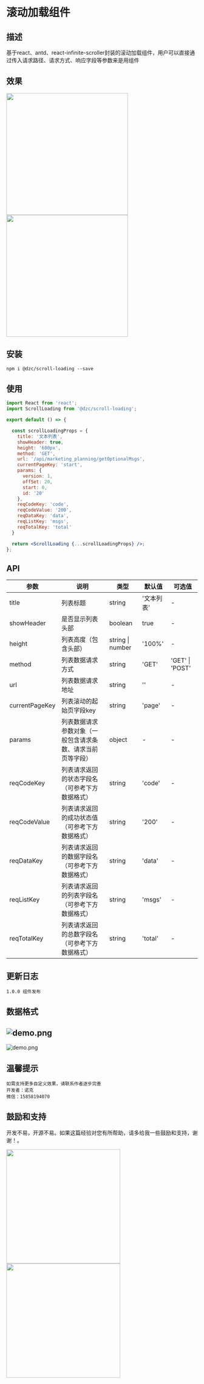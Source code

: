 # 滚动加载组件

## 描述

基于react、antd、react-infinite-scroller封装的滚动加载组件，用户可以直接通过传入请求路径、请求方式、响应字段等参数来是用组件

## 效果

<img src="https://i.loli.net/2021/11/17/tHxEPaSFpGw7mhQ.png" width="320"/><img src="https://i.loli.net/2021/11/17/QAy8BLY74U5uhDs.png" width="320"/>

## 安装

```
npm i @dzc/scroll-loading --save
```

## 使用

```jsx
import React from 'react';
import ScrollLoading from '@dzc/scroll-loading';

export default () => {

  const scrollLoadingProps = {
    title: '文本列表',
    showHeader: true,
    height: '600px',
    method: 'GET',
    url: '/api/marketing_planning/getOptionalMsgs',
    currentPageKey: 'start',
    params: {
      version: 1,
      offSet: 20,
      start: 0,
      id: '20'
    },
    reqCodeKey: 'code',
    reqCodeValue: '200',
    reqDataKey: 'data',
    reqListKey: 'msgs',
    reqTotalKey: 'total'
  }

  return <ScrollLoading {...scrollLoadingProps} />;
};

```

## API

| 参数 | 说明 | 类型 | 默认值 | 可选值 |
| --- | --- | --- | --- | --- |
| title | 列表标题 | string | '文本列表' | - |
| showHeader | 是否显示列表头部 | boolean | true | - |
| height | 列表高度（包含头部） | string &#124; number | '100%' | - |
| method | 列表数据请求方式 | string | 'GET' | 'GET' &#124; 'POST' |
| url | 列表数据请求地址 | string | '' | - |
| currentPageKey | 列表滚动的起始页字段key | string | 'page' | - |
| params | 列表数据请求参数对象（一般包含请求条数、请求当前页等字段） | object | - | - |
| reqCodeKey | 列表请求返回的状态字段名（可参考下方数据格式） | string | 'code' | - |
| reqCodeValue | 列表请求返回的成功状态值（可参考下方数据格式） | string | '200' | - |
| reqDataKey | 列表请求返回的数据字段名（可参考下方数据格式） | string | 'data' | - |
| reqListKey | 列表请求返回的列表字段名（可参考下方数据格式） | string | 'msgs' | - |
| reqTotalKey | 列表请求返回的总数字段名（可参考下方数据格式） | string | 'total' | - |


## 更新日志

```
1.0.0 组件发布
```

## 数据格式

![demo.png](https://i.loli.net/2021/11/17/CEKRXPwjqshU973.png)
---
![demo.png](https://i.loli.net/2021/11/16/RFpnluXH1QTIAg7.png)

## 温馨提示

```
如需支持更多自定义效果，请联系作者逐步完善
开发者：诺克
微信：15858194070
```

## 鼓励和支持

开发不易，开源不易。如果这篇经验对您有所帮助，请多给我一些鼓励和支持，谢谢！。

<img src="https://i.loli.net/2021/11/12/IgrFyOTfE5AkWpu.jpg" width="300"/><img src="https://i.loli.net/2021/11/12/AMhSpxZX19d5CIq.jpg" width="300"/>
